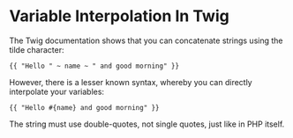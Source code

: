 Variable Interpolation In Twig
=====

The Twig documentation shows that you can concatenate strings using the tilde character:

```twig
{{ "Hello " ~ name ~ " and good morning" }}
```

However, there is a lesser known syntax, whereby you can directly interpolate your variables:

```twig
{{ "Hello #{name} and good morning" }}
```

The string must use double-quotes, not single quotes, just like in PHP itself.
